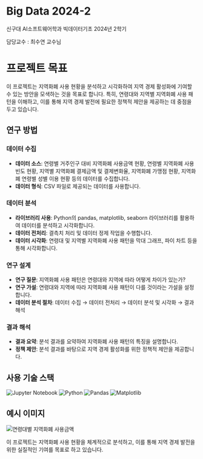 # Big Data 2024-2
신구대 AI소프트웨어학과 빅데이터기초 2024년 2학기

담당교수 : 최수연 교수님

# 프로젝트 목표
이 프로젝트는 지역화폐 사용 현황을 분석하고 시각화하여 지역 경제 활성화에 기여할 수 있는 방안을 모색하는 것을 목표로 합니다. 특히, 연령대와 지역별 지역화폐 사용 패턴을 이해하고, 이를 통해 지역 경제 발전에 필요한 정책적 제안을 제공하는 데 중점을 두고 있습니다.

## 연구 방법

### 데이터 수집
- **데이터 소스**: 연령별 거주인구 대비 지역화폐 사용금액 현황, 연령별 지역화폐 사용 빈도 현황, 지역별 지역화폐 결제금액 및 결제변화율, 지역화폐 가맹점 현황, 지역화폐 연령별 성별 이용 현황 등의 데이터를 수집합니다.
- **데이터 형식**: CSV 파일로 제공되는 데이터를 사용합니다.

### 데이터 분석
- **라이브러리 사용**: Python의 pandas, matplotlib, seaborn 라이브러리를 활용하여 데이터를 분석하고 시각화합니다.
- **데이터 전처리**: 결측치 처리 및 데이터 정제 작업을 수행합니다.
- **데이터 시각화**: 연령대 및 지역별 지역화폐 사용 패턴을 막대 그래프, 파이 차트 등을 통해 시각화합니다.

### 연구 설계
- **연구 질문**: 지역화폐 사용 패턴은 연령대와 지역에 따라 어떻게 차이가 있는가?
- **연구 가설**: 연령대와 지역에 따라 지역화폐 사용 패턴이 다를 것이라는 가설을 설정합니다.
- **데이터 분석 절차**: 데이터 수집 → 데이터 전처리 → 데이터 분석 및 시각화 → 결과 해석

### 결과 해석
- **결과 요약**: 분석 결과를 요약하여 지역화폐 사용 패턴의 특징을 설명합니다.
- **정책 제안**: 분석 결과를 바탕으로 지역 경제 활성화를 위한 정책적 제안을 제공합니다.

## 사용 기술 스택
![Jupyter Notebook](https://img.shields.io/badge/jupyter-%23FA0F00.svg?style=for-the-badge&logo=jupyter&logoColor=white)
![Python](https://img.shields.io/badge/python-3670A0?style=for-the-badge&logo=python&logoColor=ffdd54)
![Pandas](https://img.shields.io/badge/pandas-%23150458.svg?style=for-the-badge&logo=pandas&logoColor=white)
![Matplotlib](https://img.shields.io/badge/Matplotlib-%23ffffff.svg?style=for-the-badge&logo=Matplotlib&logoColor=black)

## 예시 이미지
![연령대별 지역화폐 사용금액](images/age_group_spending.png)

이 프로젝트는 지역화폐 사용 현황을 체계적으로 분석하고, 이를 통해 지역 경제 발전을 위한 실질적인 기여를 목표로 하고 있습니다.

